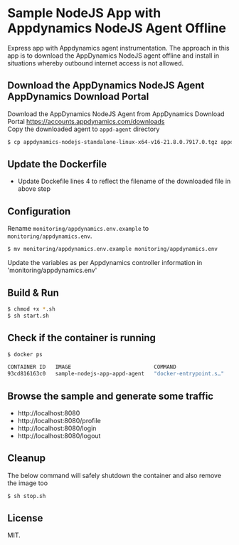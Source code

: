 # Sample NodeJS App with Appdynamics NodeJS Agent Offline
Express app with Appdynamics agent instrumentation.
The approach in this app is to download the AppDynamics NodeJS agent offline and install in situations whereby outbound internet access is not allowed.

## Download the AppDynamics NodeJS Agent AppDynamics Download Portal

Download the AppDynamics NodeJS Agent from AppDynamics Download Portal https://accounts.appdynamics.com/downloads <br />
Copy the downloaded agent to `appd-agent` directory

```bash
$ cp appdynamics-nodejs-standalone-linux-x64-v16-21.8.0.7917.0.tgz appd-agent/
```

## Update the Dockerfile

* Update Dockefile lines 4 to reflect the filename of the downloaded file in above step



## Configuration

Rename `monitoring/appdynamics.env.example` to `monitoring/appdynamics.env`.

```bash
$ mv monitoring/appdynamics.env.example monitoring/appdynamics.env
```

Update the variables as per Appdynamics controller information in 'monitoring/appdynamics.env'


## Build & Run

```bash
$ chmod +x *.sh
$ sh start.sh
```

## Check if the container is running

```bash
$ docker ps

CONTAINER ID   IMAGE                          COMMAND                  CREATED         STATUS         PORTS                                       NAMES
93cd816163c0   sample-nodejs-app-appd-agent   "docker-entrypoint.s…"   9 seconds ago   Up 8 seconds   0.0.0.0:8080->8080/tcp, :::8080->8080/tcp   sample-nodejs-app-appd-agent
```

## Browse the sample and generate some traffic

* http://localhost:8080
* http://localhost:8080/profile
* http://localhost:8080/login
* http://localhost:8080/logout

## Cleanup

The below command will safely shutdown the container and also remove the image too

```bash
$ sh stop.sh
```

## License
MIT.